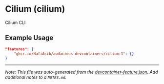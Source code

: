 
# Cilium (cilium)

Cilium CLI

## Example Usage

```json
"features": {
    "ghcr.io/NafiAsib/audacious-devcontainers/cilium:1": {}
}
```





---

_Note: This file was auto-generated from the [devcontainer-feature.json](https://github.com/NafiAsib/audacious-devcontainers/blob/main/src/cilium/devcontainer-feature.json).  Add additional notes to a `NOTES.md`._
